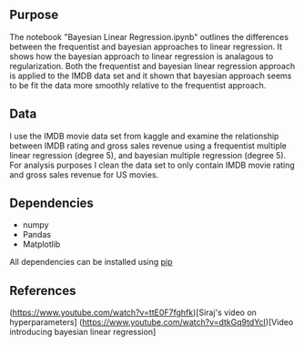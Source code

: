 ## Purpose
The notebook "Bayesian Linear Regression.ipynb" outlines the differences between the frequentist and bayesian approaches to linear regression. It shows how the bayesian approach to linear regression is analagous to regularization. Both the frequentist and bayesian linear regression approach is applied to the IMDB data set and it shown that bayesian approach seems to be fit the data more smoothly relative to the frequentist approach. 

## Data
I use the IMDB movie data set from kaggle and examine the relationship between IMDB rating and gross sales revenue using a frequentist multiple linear regression (degree 5), and bayesian multiple regression (degree 5). For analysis purposes I clean the data set to only contain IMDB movie rating and gross sales revenue for US movies.

## Dependencies
* numpy
* Pandas
* Matplotlib

All dependencies can be installed using [pip](https://pip.pypa.io/en/stable/)

## References
(https://www.youtube.com/watch?v=ttE0F7fghfk)[Siraj's video on hyperparameters]
(https://www.youtube.com/watch?v=dtkGq9tdYcI)[Video introducing bayesian linear regression]
